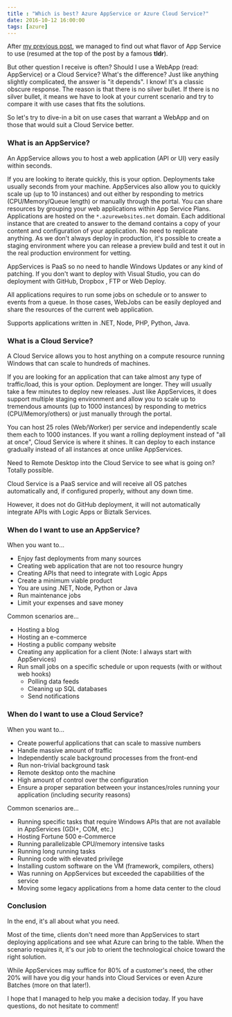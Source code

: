 ```yaml
---
title : "Which is best? Azure AppService or Azure Cloud Service?"
date: 2016-10-12 16:00:00
tags: [azure]
---
```


After [my previous post](/post/azure-webapp-vs-azure-api-app/), we managed to find out what flavor of App Service to use (resumed at the top of the post by a famous **tldr**).  

But other question I receive is often? Should I use a WebApp (read: AppService) or a Cloud Service? What's the difference? Just like anything slightly complicated, the answer is "it depends". I know! It's a classic obscure response. The reason is that there is no silver bullet. If there is no silver bullet, it means we have to look at your current scenario and try to compare it with use cases that fits the solutions.

So let's try to dive-in a bit on use cases that warrant a WebApp and on those that would suit a Cloud Service better.

### What is an AppService?

An AppService allows you to host a web application (API or UI) very easily within seconds.

If you are looking to iterate quickly, this is your option. Deployments take usually seconds from your machine. AppServices also allow you to quickly scale up (up to 10 instances) and out either by responding to metrics (CPU/Memory/Queue length) or manually through the portal. You can share resources by grouping your web applications within App Service Plans. Applications are hosted on the `*.azurewebsites.net` domain. Each additional instance that are created to answer to the demand contains a copy of your content and configuration of your application. No need to replicate anything. As we don't always deploy in production, it's possible to create a staging environment where you can release a preview build and test it out in the real production environment for vetting.

AppServices is PaaS so no need to handle Windows Updates or any kind of patching. If you don't want to deploy with Visual Studio, you can do deployment with GitHub, Dropbox , FTP or Web Deploy.

All applications requires to run some jobs on schedule or to answer to events from a queue. In those cases, WebJobs can be easily deployed and share the resources of the current web application.

Supports applications written in .NET, Node, PHP, Python, Java.

### What is a Cloud Service?

A Cloud Service allows you to host anything on a compute resource running Windows that can scale to hundreds of machines.

If you are looking for an application that can take almost any type of traffic/load, this is your option. Deployment are longer. They will usually take a few minutes to deploy new releases. Just like AppServices, it does support multiple staging environment and allow you to scale up to tremendous amounts (up to 1000 instances) by responding to metrics (CPU/Memory/others) or just manually through the portal.

You can host 25 roles (Web/Worker) per service and independently scale them each to 1000 instances. If you want a rolling deployment instead of "all at once", Cloud Service is where it shines. It can deploy to each instance gradually instead of all instances at once unlike AppServices.

Need to Remote Desktop into the Cloud Service to see what is going on? Totally possible.

Cloud Service is a PaaS service and will receive all OS patches automatically and, if configured properly, without any down time.

However, it does not do GitHub deployment, it will not automatically integrate APIs with Logic Apps or Biztalk Services.


### When do I want to use an AppService?

When you want to...
* Enjoy fast deployments from many sources
* Creating web application that are not too resource hungry
* Creating APIs that need to integrate with Logic Apps
* Create a minimum viable product
* You are using .NET, Node, Python or Java
* Run maintenance jobs
* Limit your expenses and save money

Common scenarios are...

* Hosting a blog
* Hosting an e-commerce
* Hosting a public company website
* Creating any application for a client (Note: I always start with AppServices)
* Run small jobs on a specific schedule or upon requests (with or without web hooks)
   * Polling data feeds
   * Cleaning up SQL databases
   * Send notifications

### When do I want to use a Cloud Service?

When you want to...

* Create powerful applications that can scale to massive numbers
* Handle massive amount of traffic
* Independently scale background processes from the front-end
* Run non-trivial background task
* Remote desktop onto the machine
* High amount of control over the configuration
* Ensure a proper separation between your instances/roles running your application (including security reasons)

Common scenarios are...

* Running specific tasks that require Windows APIs that are not available in AppServices (GDI+, COM, etc.)
* Hosting Fortune 500 e-Commerce
* Running parallelizable CPU/memory intensive tasks
* Running long running tasks
* Running code with elevated privilege
* Installing custom software on the VM (framework, compilers, others)
* Was running on AppServices but exceeded the capabilities of the service
* Moving some legacy applications from a home data center to the cloud

### Conclusion

In the end, it's all about what you need.

Most of the time, clients don't need more than AppServices to start deploying applications and see what Azure can bring to the table. When the scenario requires it, it's our job to orient the technological choice toward the right solution.

While AppServices may suffice for 80% of a customer's need, the other 20% will have you dig your hands into Cloud Services or even Azure Batches (more on that later!).

I hope that I managed to help you make a decision today. If you have questions, do not hesitate to comment!
